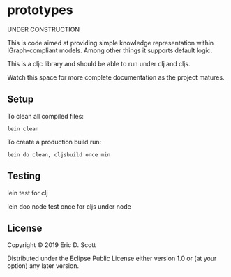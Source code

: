 # prototypes

UNDER CONSTRUCTION

This is code aimed at providing simple knowledge representation within IGraph-compliant models. Among other things it supports default logic.

This is a cljc library and should be able to run under clj and cljs.

Watch this space for more complete documentation as the project matures.

## Setup

To clean all compiled files:

    lein clean

To create a production build run:

    lein do clean, cljsbuild once min

## Testing

lein test for clj

lein doo node test once for cljs under node

## License

Copyright © 2019 Eric D. Scott

Distributed under the Eclipse Public License either version 1.0 or (at your option) any later version.
